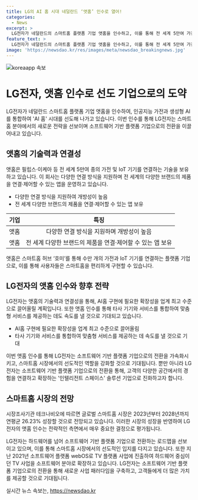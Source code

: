 ```yaml
---
title: LG의 AI 홈 시대 네덜란드 ‘앳홈’ 인수로 열어!
categories:
  - News
excerpt: >
  LG전자가 네덜란드의 스마트홈 플랫폼 기업 앳홈을 인수하고, 이를 통해 전 세계 5만여 가전 및 IoT 기기를 연결하는 기술을 확보했다. 이를 바탕으로 LG전자는 AI 기술과 연동하여 AI 홈 시대를 선도할 계획이며, 이번 인수를 통해 소프트웨어 기반 플랫폼 기업으로의 전환을 이루고자 한다. LG전자의 이러한 전략은 스마트홈 시장의 성장을 고려한 것으로, 향후 맞춤형 서비스를 제공함으로써 시장에서의 경쟁력을 확보할 것으로 예상된다.
feature_text: >
  LG전자가 네덜란드의 스마트홈 플랫폼 기업 앳홈을 인수하고, 이를 통해 전 세계 5만여 가전 및 IoT 기기를 연결하는 기술을 확보했다. 이를 바탕으로 LG전자는 AI 기술과 연동하여 AI 홈 시대를 선도할 계획이며, 이번 인수를 통해 소프트웨어 기반 플랫폼 기업으로의 전환을 이루고자 한다. LG전자의 이러한 전략은 스마트홈 시장의 성장을 고려한 것으로, 향후 맞춤형 서비스를 제공함으로써 시장에서의 경쟁력을 확보할 것으로 예상된다.
image: 'https://newsdao.kr/res/images/meta/newsdao_breakingnews.jpg'
---
```


<p><img src="https://newsdao.kr/res/images/meta/newsdao_breakingnews.jpg" alt="koreaapp 속보" /></p>

<h1>LG전자, 앳홈 인수로 선도 기업으로의 도약</h1>

<p data-ke-size="size16">LG전자가 네덜란드 스마트홈 플랫폼 기업 앳홈을 인수하여, 인공지능 가전과 생성형 AI를 통합하여 'AI 홈' 시대를 선도해 나가고 있습니다. 이번 인수를 통해 LG전자는 스마트홈 분야에서의 새로운 전략을 선보이며 소프트웨어 기반 플랫폼 기업으로의 전환을 이끌어내고 있습니다.</p>

<h2 data-ke-size="size26">앳홈의 기술력과 연결성</h2>

<p data-ke-size="size16">앳홈은 필립스·이케아 등 전 세계 5만여 종의 가전 및 IoT 기기를 연결하는 기술을 보유하고 있습니다. 이 회사는 다양한 연결 방식을 지원하며 전 세계의 다양한 브랜드의 제품을 연결·제어할 수 있는 앱을 운영하고 있습니다.</p>

<ul>
<li>다양한 연결 방식을 지원하여 개방성이 높음</li>
<li>전 세계 다양한 브랜드의 제품을 연결·제어할 수 있는 앱 보유</li>
</ul>

<table>
<thead>
<tr>
<th style="text-align: center;">기업</th>
<th style="text-align: center;">특징</th>
</tr>
</thead>
<tbody>
<tr>
<td style="text-align: center;">앳홈</td>
<td style="text-align: center;">다양한 연결 방식을 지원하며 개방성이 높음</td>
</tr>
<tr>
<td style="text-align: center;">앳홈</td>
<td style="text-align: center;">전 세계 다양한 브랜드의 제품을 연결·제어할 수 있는 앱 보유</td>
</tr>
</tbody>
</table>

<p data-ke-size="size16">앳홈은 스마트홈 허브 ‘호미’를 통해 수만 개의 가전과 IoT 기기를 연결하는 플랫폼 기업으로, 이를 통해 사용자들은 스마트홈을 편리하게 구현할 수 있습니다.</p>

<h2 data-ke-size="size26">LG전자의 앳홈 인수와 향후 전략</h2>

<p data-ke-size="size16">LG전자는 앳홈의 기술력과 연결성을 통해, AI홈 구현에 필요한 확장성을 업계 최고 수준으로 끌어올릴 계획입니다. 또한 앳홈 인수를 통해 타사 기기와 서비스를 통합하여 맞춤형 서비스를 제공하는 데도 속도를 낼 것으로 기대되고 있습니다.</p>

<ul>
<li>AI홈 구현에 필요한 확장성을 업계 최고 수준으로 끌어올림</li>
<li>타사 기기와 서비스를 통합하여 맞춤형 서비스를 제공하는 데 속도를 낼 것으로 기대</li>
</ul>

<p data-ke-size="size16">이번 앳홈 인수를 통해 LG전자는 소프트웨어 기반 플랫폼 기업으로의 전환을 가속화시키고, 스마트홈 시장에서의 선도적인 역할을 강화할 것으로 기대됩니다. 뿐만 아니라 LG전자는 소프트웨어 기반 플랫폼 기업으로의 전환을 통해, 고객의 다양한 공간에서의 경험을 연결하고 확장하는 '인텔리전트 스페이스' 솔루션 기업으로 진화하고자 합니다.</p>

<h2 data-ke-size="size26">스마트홈 시장의 전망</h2>

<p data-ke-size="size16">시장조사기관 테크나비오에 따르면 글로벌 스마트홈 시장은 2023년부터 2028년까지 연평균 26.23% 성장할 것으로 전망되고 있습니다. 이러한 시장의 성장을 반영하여 LG전자의 앳홈 인수는 전략적인 측면에서 매우 중요한 결정으로 평가됩니다.</p>

<p data-ke-size="size16">LG전자는 하드웨어를 넘어 소프트웨어 기반 플랫폼 기업으로 전환하는 로드맵을 선보이고 있으며, 이를 통해 스마트홈 시장에서의 선도적인 입지를 다지고 있습니다. 또한 지난 2021년 소프트웨어 플랫폼 webOS로 TV 플랫폼 사업에 진출하여 하드웨어 중심이던 TV 사업을 소프트웨어 분야로 확장하고 있습니다. LG전자는 소프트웨어 기반 플랫폼 기업으로의 전환을 통해 새로운 사업 패러다임을 구축하고, 고객들에게 더 많은 가치를 제공할 것으로 기대됩니다.</p>
실시간 뉴스 속보는, <a href="https://newsdao.kr" rel="dofollow">https://newsdao.kr</a>


